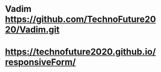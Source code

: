 # Vadim https://github.com/TechnoFuture2020/Vadim.git
# https://technofuture2020.github.io/responsiveForm/
